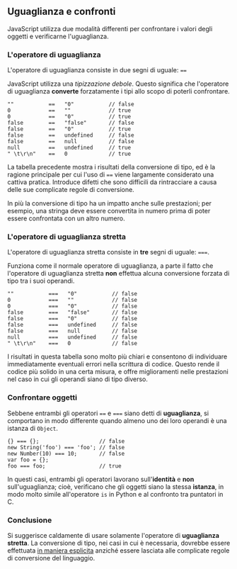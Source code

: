 ## Uguaglianza e confronti

JavaScript utilizza due modalità differenti per confrontare i valori degli oggetti e verificarne l'uguaglianza. 

### L'operatore di uguaglianza

L'operatore di uguaglianza consiste in due segni di uguale: `==`

JavaScript utilizza una *tipizzazione debole*. Questo significa che l'operatore di uguaglianza **converte** forzatamente i tipi allo scopo di poterli confrontare.
    
    ""           ==   "0"           // false
    0            ==   ""            // true
    0            ==   "0"           // true
    false        ==   "false"       // false
    false        ==   "0"           // true
    false        ==   undefined     // false
    false        ==   null          // false
    null         ==   undefined     // true
    " \t\r\n"    ==   0             // true

La tabella precedente mostra i risultati della conversione di tipo, ed è la ragione principale per cui l'uso di `==` viene largamente considerato una cattiva pratica. Introduce difetti che sono difficili da rintracciare a causa delle sue complicate regole di conversione.

In più la conversione di tipo ha un impatto anche sulle prestazioni; per esempio, una stringa deve essere convertita in numero prima di poter essere confrontata con un altro numero.

### L'operatore di uguaglianza stretta

L'operatore di uguaglianza stretta consiste in **tre** segni di uguale: `===`.

Funziona come il normale operatore di uguaglianza, a parte il fatto che l'operatore di uguaglianza stretta **non** effettua alcuna conversione forzata di tipo tra i suoi operandi.

    ""           ===   "0"           // false
    0            ===   ""            // false
    0            ===   "0"           // false
    false        ===   "false"       // false
    false        ===   "0"           // false
    false        ===   undefined     // false
    false        ===   null          // false
    null         ===   undefined     // false
    " \t\r\n"    ===   0             // false

I risultati in questa tabella sono molto più chiari e consentono di individuare immediatamente eventuali errori nella scrittura di codice. Questo rende il codice più solido in una certa misura, e offre miglioramenti nelle prestazioni nel caso in cui gli operandi siano di tipo diverso.

### Confrontare oggetti

Sebbene entrambi gli operatori `==` e `===` siano detti di **uguaglianza**, si comportano in modo differente quando almeno uno dei loro operandi è una istanza di `Object`.

    {} === {};                   // false
    new String('foo') === 'foo'; // false
    new Number(10) === 10;       // false
    var foo = {};
    foo === foo;                 // true

In questi casi, entrambi gli operatori lavorano sull'**identità** e **non** sull'uguaglianza; cioè, verificano che gli oggetti siano la stessa **istanza**, in modo molto simile all'operatore `is` in Python e al confronto tra puntatori in C.

### Conclusione

Si suggerisce caldamente di usare solamente l'operatore di **uguaglianza stretta**. La conversione di tipo, nei casi in cui è necessaria, dovrebbe essere effettuata [in maniera esplicita](#types.casting) anziché essere lasciata alle complicate regole di conversione del linguaggio.

